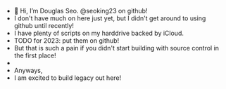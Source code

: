- 👋 Hi, I’m Douglas Seo. @seoking23 on github!
- I don't have much on here just yet, but I didn't get around to using github until recently!
- I have plenty of scripts on my harddrive backed by iCloud.
- TODO for 2023: put them on github!
-  But that is such a pain if you didn't start building with source control in the first place!
-  
-  Anyways,
-  I am excited to build legacy out here!

<!---
seoking23/seoking23 is a ✨ special ✨ repository because its `README.md` (this file) appears on your GitHub profile.
You can click the Preview link to take a look at your changes.
--->
